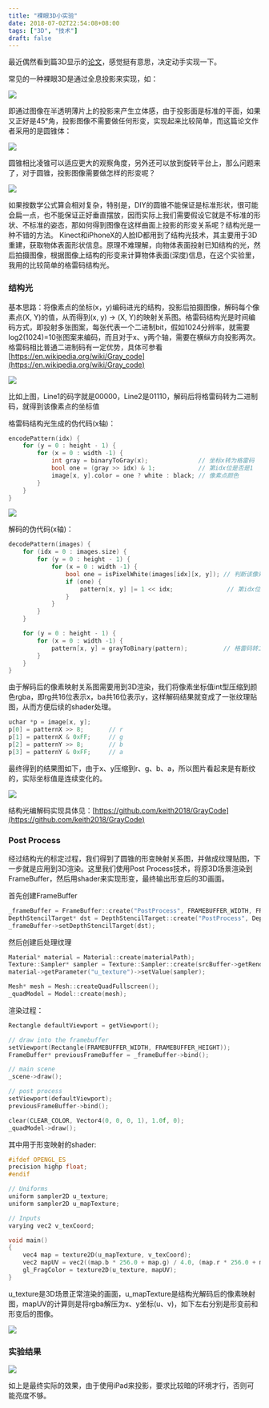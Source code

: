 ```yaml
---
title: "裸眼3D小实验"
date: 2018-07-02T22:54:08+08:00
tags: ["3D", "技术"]
draft: false
---
```


最近偶然看到篇3D显示的[论文](http://roxanneluo.github.io/PeppersCone.html)，感觉挺有意思，决定动手实现一下。

常见的一种裸眼3D是通过全息投影来实现，如：

![](/media/show-3d-test/e17dc9885251b8c54c7351551c11b5cf.png)

即通过图像在半透明薄片上的投影来产生立体感，由于投影面是标准的平面，如果又正好是45°角，投影图像不需要做任何形变，实现起来比较简单，而这篇论文作者采用的是圆锥体：

![](/media/show-3d-test/00ff5a670712819310857bb662d02193.png)

圆锥相比凌锥可以适应更大的观察角度，另外还可以放到旋转平台上，那么问题来了，对于圆锥，投影图像需要做怎样的形变呢？

![](/media/show-3d-test/3748c7de072ed271784ba3b82df7d29a.png)

如果按数学公式算会相对复杂，特别是，DIY的圆锥不能保证是标准形状，很可能会扁一点，也不能保证正好垂直摆放，因而实际上我们需要假设它就是不标准的形状、不标准的姿态，那如何得到图像在这样曲面上投影的形变关系呢？结构光是一种不错的方法。
Kinect和iPhoneX的人脸ID都用到了结构光技术，其主要用于3D重建，获取物体表面形状信息。原理不难理解，向物体表面投射已知结构的光，然后拍摄图像，根据图像上结构的形变来计算物体表面(深度)信息，在这个实验里，我用的比较简单的格雷码结构光。

### 结构光

基本思路：将像素点的坐标(x，y)编码进光的结构，投影后拍摄图像，解码每个像素点(X, Y)的值，从而得到(x, y) -> (X, Y)的映射关系图。格雷码结构光是时间编码方式，即投射多张图案，每张代表一个二进制bit，假如1024分辨率，就需要log2(1024)=10张图案来编码，而且对于x、y两个轴，需要在横纵方向投影两次。格雷码相比普通二进制码有一定优势，具体可参看 [https://en.wikipedia.org/wiki/Gray_code](https://en.wikipedia.org/wiki/Gray_code)

![](/media/show-3d-test/aa905c5cc729d7faa14b9ca33390944c.png)

比如上图，Line1的码字就是00000，Line2是01110，解码后将格雷码转为二进制码，就得到该像素点的坐标值

格雷码结构光生成的伪代码(x轴)：

``` cpp
encodePattern(idx) {
    for (y = 0 : height - 1) {
        for (x = 0 : width -1) {
            int gray = binaryToGray(x);              // 坐标x转为格雷码
            bool one = (gray >> idx) & 1;            // 第idx位是否是1
            image[x, y].color = one ? white : black; // 像素点颜色
        }
    }
}
```

![](/media/show-3d-test/db7004920e45dd5eb4ada9b0afaedda0.png)

解码的伪代码(x轴)：

``` cpp
decodePattern(images) {
    for (idx = 0 : images.size) {
        for (y = 0 : height - 1) {
            for (x = 0 : width -1) {
                bool one = isPixelWhite(images[idx][x, y]); // 判断该像素点编码为0还是1
                if (one) {
                    pattern[x, y] |= 1 << idx;               // 第idx位赋1
                }
            }
        }
    }

    for (y = 0 : height - 1) {
        for (x = 0 : width -1) {
            pattern[x, y] = grayToBinary(pattern);          // 格雷码转二进制
        }
    }
}
```

由于解码后的像素映射关系图需要用到3D渲染，我们将像素坐标值int型压缩到颜色rgba，即rg共16位表示x，ba共16位表示y，这样解码结果就变成了一张纹理贴图，从而方便后续的shader处理。

``` cpp
uchar *p = image[x, y];
p[0] = patternX >> 8;       // r
p[1] = patternX & 0xFF;     // g
p[2] = patternY >> 8;       // b
p[3] = patternY & 0xFF;     // a
```

最终得到的结果图如下，由于x、y压缩到r、g、b、a，所以图片看起来是有断纹的，实际坐标值是连续变化的。

![](/media/show-3d-test/a48990e5588a2aa4d25caab10ad3e6c7.png)

结构光编解码实现具体见：[https://github.com/keith2018/GrayCode](https://github.com/keith2018/GrayCode)

### Post Process

经过结构光的标定过程，我们得到了圆锥的形变映射关系图，并做成纹理贴图，下一步就是应用到3D渲染。这里我们使用Post Process技术，将原3D场景渲染到FrameBuffer，然后用shader来实现形变，最终输出形变后的3D画面。

首先创建FrameBuffer

``` cpp
_frameBuffer = FrameBuffer::create("PostProcess", FRAMEBUFFER_WIDTH, FRAMEBUFFER_HEIGHT);
DepthStencilTarget* dst = DepthStencilTarget::create("PostProcess", DepthStencilTarget::DEPTH_STENCIL, FRAMEBUFFER_WIDTH, FRAMEBUFFER_HEIGHT);
_frameBuffer->setDepthStencilTarget(dst);
```

然后创建后处理纹理

``` cpp
Material* material = Material::create(materialPath);
Texture::Sampler* sampler = Texture::Sampler::create(srcBuffer->getRenderTarget()->getTexture());
material->getParameter("u_texture")->setValue(sampler);

Mesh* mesh = Mesh::createQuadFullscreen();
_quadModel = Model::create(mesh);
```

渲染过程：

``` cpp
Rectangle defaultViewport = getViewport();

// draw into the framebuffer
setViewport(Rectangle(FRAMEBUFFER_WIDTH, FRAMEBUFFER_HEIGHT));
FrameBuffer* previousFrameBuffer = _frameBuffer->bind();

// main scene
_scene->draw();

// post process
setViewport(defaultViewport);      
previousFrameBuffer->bind();

clear(CLEAR_COLOR, Vector4(0, 0, 0, 1), 1.0f, 0);
_quadModel->draw();
```

其中用于形变映射的shader:

``` c
#ifdef OPENGL_ES
precision highp float;
#endif

// Uniforms
uniform sampler2D u_texture;
uniform sampler2D u_mapTexture;

// Inputs
varying vec2 v_texCoord;

void main()
{
    vec4 map = texture2D(u_mapTexture, v_texCoord);
    vec2 mapUV = vec2((map.b * 256.0 + map.g) / 4.0, (map.r * 256.0 + map.a) / 4.0);
    gl_FragColor = texture2D(u_texture, mapUV);
}
```

u_texture是3D场景正常渲染的画面，u_mapTexture是结构光解码后的像素映射图，mapUV的计算则是将rgba解压为x、y坐标(u、v)，如下左右分别是形变前和形变后的图像。

![](/media/show-3d-test/6f343e69e4dc63577c4fa502e85b9aeb.png)

### 实验结果

![](/media/show-3d-test/6e5970055c1605801564eff8996214ac.png)

如上是最终实际的效果，由于使用iPad来投影，要求比较暗的环境才行，否则可能亮度不够。